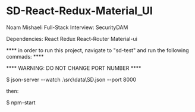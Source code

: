 # SD-React-Redux-Material_UI
Noam Mishaeli Full-Stack Interview: SecurityDAM 

Dependencies:
    React
    Redux
    React-Router
    Material-ui
    
****  in order to run this project, navigate to "sd-test" and run the following commads: ****

****  WARNING: DO NOT CHANGE PORT NUMBER ****

$ json-server --watch .\src\data\SD.json --port 8000 

then:

$ npm-start
